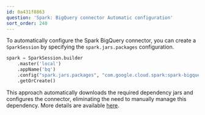 ```yaml
---
id: 0a431f8863
question: 'Spark: BigQuery connector Automatic configuration'
sort_order: 240
---
```


To automatically configure the Spark BigQuery connector, you can create a `SparkSession` by specifying the `spark.jars.packages` configuration.

```python
spark = SparkSession.builder 
    .master('local') 
    .appName('bq') 
    .config("spark.jars.packages", "com.google.cloud.spark:spark-bigquery-with-dependencies_2.12:0.23.2") 
    .getOrCreate()
```

This approach automatically downloads the required dependency jars and configures the connector, eliminating the need to manually manage this dependency. More details are available [here](https://github.com/GoogleCloudDataproc/spark-bigquery-connector).